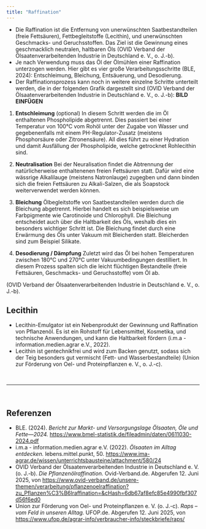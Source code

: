```yaml
---
title: "Raffination"
---
```


- Die Raffination ist die Entfernung von unerwünschten Saatbestandteilen (freie Fettsäuren), Fettbegleitstoffe (Lecithin), und unerwünschten Geschmacks- und Geruchsstoffen. Das Ziel ist die Gewinnung eines geschmacklich neutralen, haltbaren Öls (OVID Verband der Ölsaatenverarbeitenden Industrie in Deutschland e. V., o. J.-b).
- Je nach Verwendung muss das Öl der Ölmühlen einer Raffination unterzogen werden. Hier gibt es vier große Verarbeitungsschritte (BLE, 2024): Entschleimung, Bleichung, Entsäuerung, und Desodierung.
- Der Raffinationsprozess kann noch in weitere einzelne Schritte unterteilt werden, die in der folgenden Grafik dargestellt sind (OVID Verband der Ölsaatenverarbeitenden Industrie in Deutschland e. V., o. J.-b):
**BILD EINFÜGEN**



1. **Entschleimung** (optional)
In diesem Schritt werden die im Öl enthaltenen Phospholipide abgetrennt. Dies passiert bei einer Temperatur von 100°C vom Rohöl unter der Zugabe von Wasser und gegebenenfalls mit einem PH-Regulator-Zusatz (meistens Phosphorsäure oder Zitronensäure). All dies führt zu einer Hydration und damit Ausfällung der Phospholipide, welche getrocknet Rohlecithin sind.

2. **Neutralisation**
Bei der Neuralisation findet die Abtrennung der natürlicherweise enthaltenenen freien Fettsäuren statt. Dafür wird eine wässrige Alkalilauge (meistens Natronlauge) zugegben und dann binden sich die freien Fettsäuren zu Alkali-Salzen, die als Soapstock weiterverwendet werden können.

3. **Bleichung**
Ölbegleitstoffe von Saatbestandteilen werden durch die Bleichung abgetrennt. Hierbei handelt es sich beispielsweise um Farbpigmente wie Carotinoide und Chlorophyll. Die Bleichung entscheidet auch über die Haltbarkeit des Öls, weshalb dies ein besonders wichtiger Schritt ist. Die Bleichung findet durch eine Erwärmung des Öls unter Vakuum mit Bleicherden statt. Bleicherden sind zum Beispiel Silikate.

4. **Desodierung / Dämpfung**
Zuletzt wird das Öl bei hohen Temperaturen zwischen 180°C und 270°C unter Vakuumbedingungen destilliert. In diesem Prozess spalten sich die leicht flüchtigen Bestandteile (freie Fettsäuren, Geschmacks- und Geruchsstoffe) vom Öl ab.

(OVID Verband der Ölsaatenverarbeitenden Industrie in Deutschland e. V., o. J.-b).


## Lecithin
- Lecithin-Emulgator ist ein Nebenprodukt der Gewinnung und Raffination von Pflanzenöl. Es ist ein Rohstoff für Lebensmittel, Kosmetika, und technische Anwendungen, und kann die Haltbarkeit fördern (i.m.a - information.medien.agrar e.V., 2022).
- Lecithin ist gentechnikfrei und wird zum Backen genutzt, sodass sich der Teig besonders gut vermischt (Fett- und Wasserbestandteile) (Union zur Förderung von Oel- und Proteinpflanzen e. V., o. J.-c).



<br>

---

<br> 

## Referenzen
- BLE. (2024). *Bericht zur Markt- und Versorgungslage Ölsaaten, Öle und Fette—2024.* <https://www.bmel-statistik.de/fileadmin/daten/0611030-2024.pdf>
- i.m.a - information.medien.agrar e.V. (2022). *Ölsaaten im Alltag entdecken.* lebens.mittel.punkt, 50. <https://www.ima-agrar.de/wissen/unterrichtsbausteine/attachment/580/24>
- OVID Verband der Ölsaatenverarbeitenden Industrie in Deutschland e. V. (o. J.-b). *Die Pflanzenölraffination.* Ovid-Verband.de. Abgerufen 12. Juni 2025, von <https://www.ovid-verband.de/unsere-themen/verarbeitung/pflanzenoelraffination?zu_Pflanzen%C3%B6lraffination=&cHash=6db67af8efc85e4990fbf307d56f6ed0>
- Union zur Förderung von Oel- und Proteinpflanzen e. V. (o. J.-c). *Raps – vom Feld in unseren Alltag.* UFOP.de. Abgerufen 12. Juni 2025, von <https://www.ufop.de/agrar-info/verbraucher-info/steckbriefe/raps/>

